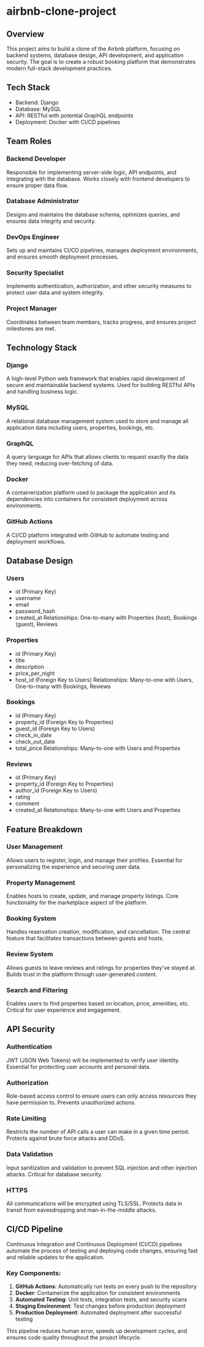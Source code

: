 # airbnb-clone-project

## Overview
This project aims to build a clone of the Airbnb platform, focusing on backend systems, database design, API development, and application security. The goal is to create a robust booking platform that demonstrates modern full-stack development practices.

## Tech Stack
- Backend: Django
- Database: MySQL
- API: RESTful with potential GraphQL endpoints
- Deployment: Docker with CI/CD pipelines

## Team Roles

### Backend Developer
Responsible for implementing server-side logic, API endpoints, and integrating with the database. Works closely with frontend developers to ensure proper data flow.

### Database Administrator
Designs and maintains the database schema, optimizes queries, and ensures data integrity and security.

### DevOps Engineer
Sets up and maintains CI/CD pipelines, manages deployment environments, and ensures smooth deployment processes.

### Security Specialist
Implements authentication, authorization, and other security measures to protect user data and system integrity.

### Project Manager
Coordinates between team members, tracks progress, and ensures project milestones are met.


## Technology Stack

### Django
A high-level Python web framework that enables rapid development of secure and maintainable backend systems. Used for building RESTful APIs and handling business logic.

### MySQL
A relational database management system used to store and manage all application data including users, properties, bookings, etc.

### GraphQL
A query language for APIs that allows clients to request exactly the data they need, reducing over-fetching of data.

### Docker
A containerization platform used to package the application and its dependencies into containers for consistent deployment across environments.

### GitHub Actions
A CI/CD platform integrated with GitHub to automate testing and deployment workflows.


## Database Design

### Users
- id (Primary Key)
- username
- email
- password_hash
- created_at
Relationships: One-to-many with Properties (host), Bookings (guest), Reviews

### Properties
- id (Primary Key)
- title
- description
- price_per_night
- host_id (Foreign Key to Users)
Relationships: Many-to-one with Users, One-to-many with Bookings, Reviews

### Bookings
- id (Primary Key)
- property_id (Foreign Key to Properties)
- guest_id (Foreign Key to Users)
- check_in_date
- check_out_date
- total_price
Relationships: Many-to-one with Users and Properties

### Reviews
- id (Primary Key)
- property_id (Foreign Key to Properties)
- author_id (Foreign Key to Users)
- rating
- comment
- created_at
Relationships: Many-to-one with Users and Properties


## Feature Breakdown

### User Management
Allows users to register, login, and manage their profiles. Essential for personalizing the experience and securing user data.

### Property Management
Enables hosts to create, update, and manage property listings. Core functionality for the marketplace aspect of the platform.

### Booking System
Handles reservation creation, modification, and cancellation. The central feature that facilitates transactions between guests and hosts.

### Review System
Allows guests to leave reviews and ratings for properties they've stayed at. Builds trust in the platform through user-generated content.

### Search and Filtering
Enables users to find properties based on location, price, amenities, etc. Critical for user experience and engagement.


## API Security

### Authentication
JWT (JSON Web Tokens) will be implemented to verify user identity. Essential for protecting user accounts and personal data.

### Authorization
Role-based access control to ensure users can only access resources they have permission to. Prevents unauthorized actions.

### Rate Limiting
Restricts the number of API calls a user can make in a given time period. Protects against brute force attacks and DDoS.

### Data Validation
Input sanitization and validation to prevent SQL injection and other injection attacks. Critical for database security.

### HTTPS
All communications will be encrypted using TLS/SSL. Protects data in transit from eavesdropping and man-in-the-middle attacks.


## CI/CD Pipeline

Continuous Integration and Continuous Deployment (CI/CD) pipelines automate the process of testing and deploying code changes, ensuring fast and reliable updates to the application.

### Key Components:
1. **GitHub Actions**: Automatically run tests on every push to the repository
2. **Docker**: Containerize the application for consistent environments
3. **Automated Testing**: Unit tests, integration tests, and security scans
4. **Staging Environment**: Test changes before production deployment
5. **Production Deployment**: Automated deployment after successful testing

This pipeline reduces human error, speeds up development cycles, and ensures code quality throughout the project lifecycle.